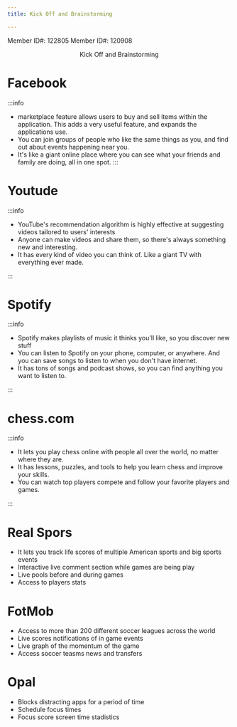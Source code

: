 ```yaml
---
title: Kick Off and Brainstorming

---
```


Member ID#: 122805
Member ID#: 120908

<center>Kick Off and Brainstorming</center>

# Facebook

:::info
  * marketplace feature allows users to buy and sell items within the application. This adds a very useful feature, and expands the applications use.
  * You can join groups of people who like the same things as you, and find out about events happening near you.
  * It's like a giant online place where you can see what your friends and family are doing, all in one spot.
:::

# Youtude 

:::info
 * YouTube's recommendation algorithm is highly effective at suggesting videos tailored to users' interests
 * Anyone can make videos and share them, so there's always something new and interesting.
 * It has every kind of video you can think of. Like a giant TV with everything ever made.


:::

# Spotify

:::info
 * Spotify makes playlists of music it thinks you'll like, so you discover new stuff
 * You can listen to Spotify on your phone, computer, or anywhere. And you can save songs to listen to when you don't have internet.
 * It has tons of songs and podcast shows, so you can find anything you want to listen to.
 

:::

# chess.com
:::info
 * It lets you play chess online with people all over the world, no matter where they are.
 * It has lessons, puzzles, and tools to help you learn chess and improve your skills.
 * You can watch top players compete and follow your favorite players and games.

:::

# Real Spors 

* It lets you track life scores of multiple American sports and big sports events
* Interactive live comment section while games are being play
* Live pools before and during games
* Access to players stats 

# FotMob

* Access to more than 200 different soccer leagues across the world
* Live scores notifications of in game events 
* Live graph of the momentum of the game
* Access soccer teasms news and transfers

# Opal

* Blocks distracting apps for a period of time
* Schedule focus times 
* Focus score screen time stadistics 